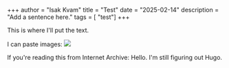 +++
author = "Isak Kvam"
title = "Test"
date = "2025-02-14"
description = "Add a sentence here."
tags = [
    "test"]
+++

This is where I'll put the text.

I can paste images:
![](../../images/Screenshot%202025-04-23%20at%208.00.53%20AM.png)

If you're reading this from Internet Archive: Hello. I'm still figuring out Hugo.